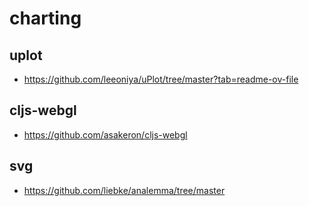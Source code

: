 # charting


## uplot
- https://github.com/leeoniya/uPlot/tree/master?tab=readme-ov-file


## cljs-webgl
- https://github.com/asakeron/cljs-webgl

## svg 
- https://github.com/liebke/analemma/tree/master
